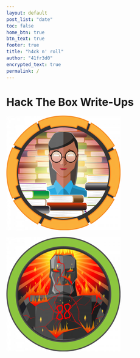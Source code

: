 ```yaml
---
layout: default
post_list: "date"
toc: false
home_btn: true
btn_text: true
footer: true
title: "h4ck n' roll"
author: "41fr3d0"
encrypted_text: true
permalink: /
---
```


# Hack The Box Write-Ups
 [![Book](/assets/img/book/book.png "Book")](_posts/2020-07-25-book.md)
 
 [![Sauna](/assets/img/sauna/sauna.png "Sauna")](_posts/2020-07-28-sauna.md)
 
